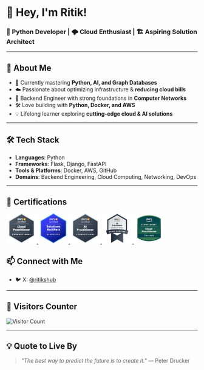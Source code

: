 # 👋 Hey, I'm Ritik!


### 🐍 Python Developer | 🌩️ Cloud Enthusiast | 🏗️ Aspiring Solution Architect  

---

## 🚀 About Me  
- 🌱 Currently mastering **Python, AI, and Graph Databases**  
- ☁️ Passionate about optimizing infrastructure  &  **reducing cloud bills** 
- 🔧 Backend Engineer with strong foundations in **Computer Networks**  
- 🛠️ Love building with **Python, Docker, and AWS**  
- 💡 Lifelong learner exploring **cutting-edge cloud & AI solutions**  

---

## 🛠️ Tech Stack  
- **Languages**: Python  
- **Frameworks**: Flask, Django, FastAPI  
- **Tools & Platforms**: Docker, AWS, GitHub  
- **Domains**: Backend Engineering, Cloud Computing, Networking, DevOps  

---

## 🏅 Certifications  


<a href="https://www.credly.com/badges/a0d002ea-3ada-46a2-b886-8e6182cb71e9/public_url" target="_blank">
  <img src="images/aws_practitioner_90.png" width="80" alt="AWS Certified Cloud Practitioner"/>
</a>
<a href="https://www.credly.com/badges/3110e78a-bf08-4343-bcad-182cd652196a/public_url" target="_blank">
  <img src="images/aws_saa.png" width="80" alt="AWS Certified Developer – Associate"/>
</a>
<a href="https://www.credly.com/badges/0f825158-1c5a-4ab5-938c-cc63384e3fef/public_url" target="_blank">
  <img src="images/aws_aip.png" width="80" alt="AWS Certified AI Practitioner"/>
</a>
<a href="https://www.credly.com/badges/a0d002ea-3ada-46a2-b886-8e6182cb71e9/public_url" target="_blank">
  <img src="images/aws_ai_early_adopter.png" width="80" alt="AWS Certified Cloud Practitioner"/>
</a>
<a href="https://www.credly.com/badges/40eb076d-6f1f-46bc-871f-9eaf63531723/public_url" target="_blank">
  <img src="images/aws_cloud_quest.png" width="80" alt="AWS Cloud Quest"/>
</a>

</p>


## 📫 Connect with Me  
- 🐦 X: [@ritikshub](https://x.com/ritikshub)  

---

## 👀 Visitors Counter  
![Visitor Count](https://komarev.com/ghpvc/?username=ritik&style=flat-square&color=blue)  

---

## 💡 Quote to Live By  
> *"The best way to predict the future is to create it."* — Peter Drucker  



